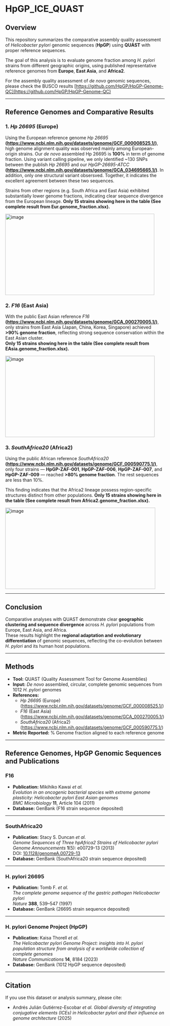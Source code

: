 # HpGP_ICE_QUAST

## Overview
This repository summarizes the comparative assembly quality assessment of *Helicobacter pylori* genomic sequences (**HpGP**) using **QUAST** with proper reference sequences.  

The goal of this analysis is to evaluate genome fraction among *H. pylori* strains from different geographic origins, using published representative reference genomes from **Europe**, **East Asia**, and **Africa2**.

For the assembly quality assessment of *de novo* genomic sequences, please check the BUSCO results [https://github.com/HpGP/HpGP-Genome-QC](https://github.com/HpGP/HpGP-Genome-QC) 

---

## Reference Genomes and Comparative Results

### 1. *Hp 26695* (Europe)
Using the European reference genome *Hp 26695* **(https://www.ncbi.nlm.nih.gov/datasets/genome/GCF_000008525.1/)**, high genome alignment quality was observed mainly among European-origin strains. Our *de novo* assembled Hp 26695 is **100%** in term of genome fraction. Using variant calling pipeline, we only identified ~130 SNPs between the publish *Hp 26695* and our *HpGP-26695-ATCC* **(https://www.ncbi.nlm.nih.gov/datasets/genome/GCA_034695665.1/)**. In addition, only one structural variant obsersved. Together, it indicates the excellent agreement between these two sequences.

Strains from other regions (e.g. South Africa and East Asia) exhibited substantially lower genome fractions, indicating clear sequence divergence from the European lineage. **Only 15 strains showing here in the table (See complete result from Eur.genome_fraction.xlsx).**

<img width="471" height="257" alt="image" src="https://github.com/user-attachments/assets/ca1d8b13-5f90-44c0-9f71-8917b50601cd" />

### 2. *F16* (East Asia)
With the public East Asian reference *F16* **(https://www.ncbi.nlm.nih.gov/datasets/genome/GCA_000270005.1/)**, only strains from East Asia (Japan, China, Korea, Singapore) achieved **>90% genome fraction**, reflecting strong sequence conservation within the East Asian cluster.  
**Only 15 strains showing here in the table (See complete result from EAsia.genome_fraction.xlsx).**

<img width="472" height="257" alt="image" src="https://github.com/user-attachments/assets/61c563bb-fd2b-44a6-9e26-61f3220e6ebd" />

### 3. *SouthAfrica20* (Africa2)
Using the public African reference *SouthAfrica20* **(https://www.ncbi.nlm.nih.gov/datasets/genome/GCF_000590775.1/)**, only four strains — **HpGP-ZAF-001**, **HpGP-ZAF-006**, **HpGP-ZAF-007**, and **HpGP-ZAF-009** — reached **>80% genome fraction**. The rest sequences are less than 10%. 

This finding indicates that the Africa2 lineage possess region-specific structures distinct from other populations. **Only 15 strains showing here in the table (See complete result from Africa2.genome_fraction.xlsx).**

<img width="474" height="257" alt="image" src="https://github.com/user-attachments/assets/e7854530-7b66-4f2d-ba0d-737d9c2449de" />

---

## Conclusion
Comparative analyses with QUAST demonstrate clear **geographic clustering and sequence divergence** across *H. pylori* populations from Europe, East Asia, and Africa.  
These results highlight the **regional adaptation and evolutionary differentiation** of genomic sequences, reflecting the co-evolution between *H. pylori* and its human host populations.

---

## Methods
- **Tool:** QUAST (Quality Assessment Tool for Genome Assemblies)  
- **Input:** *De novo* assembled, circular, complete genomic sequences from 1012 *H. pylori* genomes  
- **References:**  
  - *Hp 26695* (Europe) (https://www.ncbi.nlm.nih.gov/datasets/genome/GCF_000008525.1/) 
  - *F16* (East Asia) (https://www.ncbi.nlm.nih.gov/datasets/genome/GCA_000270005.1/)
  - *SouthAfrica20* (Africa2) (https://www.ncbi.nlm.nih.gov/datasets/genome/GCF_000590775.1/) 
- **Metric Reported:** % Genome fraction aligned to each reference genome  

---

## Reference Genomes, HpGP Genomic Sequences and Publications

### F16
- **Publication:** Mikihiko Kawai *et al.*  
  *Evolution in an oncogenic bacterial species with extreme genome plasticity: Helicobacter pylori East Asian genomes*  
  *BMC Microbiology* **11**, Article 104 (2011)  
- **Database:** GenBank (F16 strain sequence deposited)

---

### SouthAfrica20
- **Publication:** Stacy S. Duncan *et al.*  
  *Genome Sequences of Three hpAfrica2 Strains of Helicobacter pylori*  
  *Genome Announcements* **1**(5): e00729-13 (2013)  
  DOI: [10.1128/genomeA.00729-13](https://doi.org/10.1128/genomeA.00729-13)  
- **Database:** GenBank (SouthAfrica20 strain sequence deposited)

---

### H. pylori 26695
- **Publication:** Tomb F. *et al.*  
  *The complete genome sequence of the gastric pathogen Helicobacter pylori*  
  *Nature* **388**, 539–547 (1997)  
- **Database:** GenBank (26695 strain sequence deposited)

---

### H. pylori Genome Project (HpGP)
- **Publication:** Kaisa Thorell *et al.*  
  *The Helicobacter pylori Genome Project: insights into H. pylori population structure from analysis of a worldwide collection of complete genomes*  
  *Nature Communications* **14**, 8184 (2023)
- **Database:** GenBank (1012 HpGP sequence deposited)

---

## Citation
If you use this dataset or analysis summary, please cite:
- Andrés Julián Gutiérrez-Escobar *et al.*
*Global diversity of integrating conjugative elements (ICEs) in Helicobacter pylori and their influence on genome architecture* (2025)


